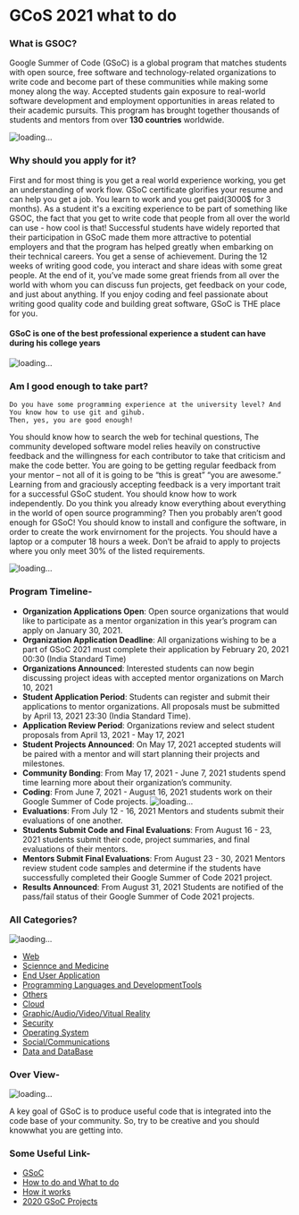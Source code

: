 # GCoS 2021 what to do

### What is GSOC?

Google Summer of Code (GSoC) is a global program that matches students with open source, free software and technology-related organizations to write code and become part of these communities while making some money along the way. Accepted students gain exposure to real-world software development and employment opportunities in areas related to their academic pursuits. This program has brought together thousands of students and mentors from over **130 countries** worldwide.

![loading...](https://developers.google.com/open-source/gsoc/resources/downloads/GSoC-logo-horizontal.svg)

### Why should you apply for it?

First and for most thing is you get a real world experience working, you get an understanding of work flow. GSoC certificate glorifies your resume and can help you get a job. You learn to work and you get paid(3000$ for 3 months). As a student it's a exciting experience to be part of something like GSOC, the fact that you get to write code that people from all over the world can use - how cool is that! Successful students have widely reported that their participation in GSoC made them more attractive to potential employers and that the program has helped greatly when embarking on their technical careers. You get a sense of achievement. During the 12 weeks of writing good code, you interact and share ideas with some great people. At the end of it, you’ve made some great friends from all over the world with whom you can discuss fun projects, get feedback on your code, and just about anything. If you enjoy coding and feel passionate about writing good quality code and building great software, GSoC is THE place for you.

#### GSoC is one of the best professional experience a student can have during his college years

![loading...](https://storage.googleapis.com/gweb-uniblog-publish-prod/original_images/1250-More-New-Features-SL-01.png)

### Am I good enough to take part?
```
Do you have some programming experience at the university level? And You know how to use git and gihub. 
Then, yes, you are good enough!
```
You should know how to search the web for techinal questions, The community developed software model relies heavily on constructive feedback and the willingness for each contributor to take that criticism and make the code better. You are going to be getting regular feedback from your mentor – not all of it is going to be “this is great” “you are awesome.” Learning from and graciously accepting feedback is a very important trait for a successful GSoC student. You should know how to work independently. Do you think you already know everything about everything in the world of open source programming? Then you probably aren’t good enough for GSoC! You should know to install and configure the software, in order to create the work envirnoment for the projects. You should have a laptop or a computer 18 hours a week. Don’t be afraid to apply to projects where you only meet 30% of the listed requirements. 

![loading...](https://cxl.com/wp-content/uploads/2018/09/coding-language.jpg)

### Program Timeline-

- **Organization Applications Open**: Open source organizations that would like to participate as a mentor organization in this year’s program can apply on January 30, 2021.
- **Organization Application Deadline**: All organizations wishing to be a part of GSoC 2021 must complete their application by February 20, 2021 00:30 (India Standard Time)
- **Organizations Announced**: Interested students can now begin discussing project ideas with accepted mentor organizations on March 10, 2021
- **Student Application Period**: Students can register and submit their applications to mentor organizations. All proposals must be submitted by April 13, 2021 23:30 (India Standard Time).
- **Application Review Period**: Organizations review and select student proposals from April 13, 2021 - May 17, 2021
- **Student Projects Announced**: On May 17, 2021 accepted students will be paired with a mentor and will start planning their projects and milestones.
- **Community Bonding**: From May 17, 2021 - June 7, 2021 students spend time learning more about their organization’s community.
- **Coding**: From June 7, 2021 - August 16, 2021 students work on their Google Summer of Code projects.
![loading...](https://miro.medium.com/max/10000/1*HLGtY6O2vUHqIyEbWdmBgA.jpeg)
- **Evaluations**: From July 12 - 16, 2021 Mentors and students submit their evaluations of one another.
- **Students Submit Code and Final Evaluations**: From August 16 - 23, 2021 students submit their code, project summaries, and final evaluations of their mentors.
- **Mentors Submit Final Evaluations**: From August 23 - 30, 2021 Mentors review student code samples and determine if the students have successfully completed their Google Summer of Code 2021 project.
- **Results Announced**: From August 31, 2021 Students are notified of the pass/fail status of their Google Summer of Code 2021 projects.

### All Categories?

![laoding...](https://media.geeksforgeeks.org/wp-content/uploads/20191114145021/GSOC-org.png)

- [Web](https://summerofcode.withgoogle.com/archive/2020/organizations/?category=web)
- [Sciennce and Medicine](https://summerofcode.withgoogle.com/archive/2020/organizations/?category=science_and_medicine)
- [End User Application](https://summerofcode.withgoogle.com/archive/2020/organizations/?category=end_user_applications)
- [Programming Languages and DevelopmentTools](https://summerofcode.withgoogle.com/archive/2020/organizations/?category=languages)
- [Others](https://summerofcode.withgoogle.com/archive/2020/organizations/?category=other)
- [Cloud](https://summerofcode.withgoogle.com/archive/2020/organizations/?category=cloud)
- [Graphic/Audio/Video/Vitual Reality](https://summerofcode.withgoogle.com/archive/2020/organizations/?category=graphics)
- [Security](https://summerofcode.withgoogle.com/archive/2020/organizations/?category=security)
- [Operating System](https://summerofcode.withgoogle.com/archive/2020/organizations/?category=operating_systems)
- [Social/Communications](https://summerofcode.withgoogle.com/archive/2020/organizations/?category=social_communications)
- [Data and DataBase](https://summerofcode.withgoogle.com/archive/2020/organizations/?category=data_and_databases)

### Over View-

![loading...](https://miro.medium.com/fit/c/1838/551/1*ZB_tL4duXGX7DMc942cKFw.png)

A key goal of GSoC is to produce useful code that is integrated into the code base of your community. So, try to be creative and you should knowwhat you are getting into.


### Some Useful Link-

- [GSoC](https://summerofcode.withgoogle.com/)
- [How to do and What to do](https://google.github.io/gsocguides/student/making-first-contact)
- [How it works](https://summerofcode.withgoogle.com/how-it-works/#)
- [2020 GSoC Projects](https://summerofcode.withgoogle.com/archive/2020/projects/)

